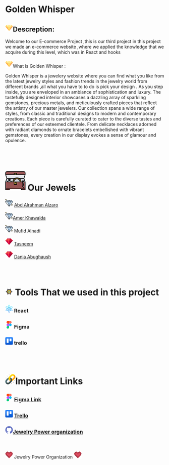  # Golden Whisper



## ![Alt text](src/Golden%20image/diamond.png)Descreption:
 Welcome to our E-commerce Project ,this is our third project 
 in this project we made an e-commerce website ,where we applied the knowledge that we acquire
 during this level, which was in React and hooks
<br><br>
 ![Alt text](src/Golden%20image/diamond.png)What is Golden Whisper :

Golden Whisper is a jewelery website where you can find what you like from the latest jewelry styles and 
fashion trends in the jewelry world from different brands ,all what you have to to do is pick your design .
As you step inside, you are enveloped in an ambiance of sophistication and luxury. The tastefully designed interior showcases a dazzling array of sparkling gemstones, precious metals, and meticulously crafted pieces that reflect the artistry of our master jewelers.
Our collection spans a wide range of styles, from classic and traditional designs to modern and contemporary creations. Each piece is carefully curated to cater to the diverse tastes and preferences of our esteemed clientele. From delicate necklaces adorned with radiant diamonds to ornate bracelets embellished with vibrant gemstones, every creation in our display evokes a sense of glamour and opulence.

<br><br>




 # ![Alt text](src/Golden%20image/box%20(3).png) Our Jewels 
 ![Alt text](src/Golden%20image/diamond%20(4).png) [Abd Alrahman Alzaro](https://github.com/AbdalrahmanAlzaro) 

![Alt text](src/Golden%20image/diamond%20(4).png)[Amer Khawalda](https://github.com/Amer-Khawalda)

![Alt text](src/Golden%20image/diamond%20(4).png) [Mufid Alnadi](https://github.com/MufidAlnadi) 

![Alt text](src/Golden%20image/gem.png) [Tasneem ](https://github.com/Tasneemmah) 

![Alt text](src/Golden%20image/gem.png) [Dania Abughaush ](https://github.com/daniaabughaush) 

<br><br>





# ![Alt text](src/Golden%20image/jewelry%20(1).png) Tools That we used in this project
### ![ react](src/Golden%20image/atom.png) React
### ![ Figma](src/Golden%20image/figma.png) Figma
### ![trello](src/Golden%20image/trello.png) trello

<br><br>

#  ![ ](src/Golden%20image/link%20(1).png)Important Links
### ![ Figma](src/Golden%20image/figma.png) [ Figma Link](https://www.figma.com/file/yDONz9PkZxwrRPbjaPXob0/html.to.design-(Community)?type=design&node-id=0-1&t=wsgtqEIxLlQwAsfk-0)
### ![trello](src/Golden%20image/trello.png) [Trello](https://trello.com/b/gTQUDA5W/jewelry-power)
### ![Alt text](src/Golden%20image/github%20(1).png)[Jewelry Power organization](https://github.com/jewelry-power)

<br><br>
![Alt text](src/Golden%20image/gemstone.png) Jewelry Power Organization ![Alt text](src/Golden%20image/gemstone.png)









